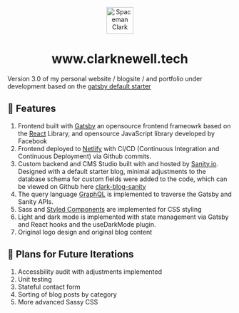 <p align="center">
  <a href="https://www.clarknewell.tech">
    <img alt="Spaceman Clark" src="../gatsby/src/images/clark-logo-white.png" width="60" />
  </a>
</p>
<h1 align="center">
  www.clarknewell.tech
</h1>

Version 3.0 of my personal website / blogsite / and portfolio under development based on the [gatsby default starter](https://github.com/gatsbyjs/gatsby-starter-default)

## 🚀 Features

1. Frontend built with [Gatsby](https://gatsbyjs.com) an opensource frontend frameowrk based on the [React](https://reactjs.org) Library, and opensource JavaScript library developed by Facebook
1. Frontend deployed to [Netlify](https://www.netlify.com) with CI/CD (Continuous Integration and Continuous Deployment) via Github commits.
1. Custom backend and CMS Studio built with and hosted by [Sanity.io](https://sanity.io). Designed with a default starter blog, minimal adjustments to the database schema for custom fields were added to the code, which can be viewed on Github here [clark-blog-sanity](https://github.com/WCNewell/clark-blog-sanity)
1. The query language [GraphQL](https://graphql.org) is implemented to traverse the Gatsby and Sanity APIs.
1. Sass and [Styled Components](https://styled-components.com/) are implemented for CSS styling
1. Light and dark mode is implemented with state management via Gatsby and React hooks and the useDarkMode plugin.
1. Original logo design and original blog content

## 💖 Plans for Future Iterations

1. Accessbility audit with adjustments implemented
1. Unit testing
1. Stateful contact form
1. Sorting of blog posts by category
1. More advanced Sassy CSS

